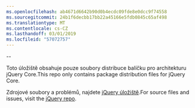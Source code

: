 ```yaml
---
ms.openlocfilehash: ab4671d6642b90d0b4ecdc09fde8e0dcc9f74558
ms.sourcegitcommit: 24b1f6decbb17bb22a45166e5fdb0845c65af498
ms.translationtype: MT
ms.contentlocale: cs-CZ
ms.lasthandoff: 03/01/2019
ms.locfileid: "57072757"
---
```

--

<span data-ttu-id="f18b1-101">Toto úložiště obsahuje pouze soubory distribuce balíčku pro architekturu jQuery Core.</span><span class="sxs-lookup"><span data-stu-id="f18b1-101">This repo only contains package distribution files for jQuery Core.</span></span>

<span data-ttu-id="f18b1-102">Zdrojové soubory a problémů, najdete [jQuery úložiště](https://github.com/jquery/jquery).</span><span class="sxs-lookup"><span data-stu-id="f18b1-102">For source files and issues, visit the [jQuery repo](https://github.com/jquery/jquery).</span></span>
